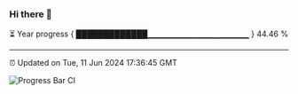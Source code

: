 ### Hi there 👋

⏳ Year progress { █████████████▁▁▁▁▁▁▁▁▁▁▁▁▁▁▁▁▁ } 44.46 %

---

⏰ Updated on Tue, 11 Jun 2024 17:36:45 GMT

![Progress Bar CI](https://github.com/IshwaranRudhara/GIT-ACTION/workflows/Progress%20Bar%20CI/badge.svg)
